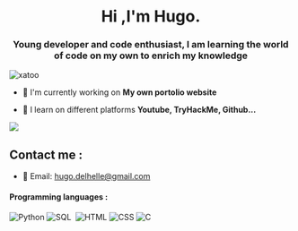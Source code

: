 <h1 align="center">Hi ,I'm Hugo.</h1>
<h3 align="center">Young developer and code enthusiast, I am learning the world of code on my own to enrich my knowledge</h3>
<p align="left"><img src=https://komarev.com/ghpvc/?username=xatoo&label=Profile%20views&color=brightgreen&style=for-the-badge" alt="xatoo" /></p>

- 🔭 I'm currently working on **My own portolio website**

- 🤝 I learn on different platforms **Youtube, TryHackMe, Github...**
 


<img src="https://user-images.githubusercontent.com/73097560/115834477-dbab4500-a447-11eb-908a-139a6edaec5c.gif"><h3 align="center"></h3>



## Contact me :

- 📧 Email: hugo.delhelle@gmail.com


#### Programming languages :

![Python](https://img.shields.io/badge/Python-FFD43B?style=for-the-badge&logo=python&logoColor=blue)
![SQL](https://img.shields.io/badge/SQL-316192?style=for-the-badge&logo=postgresql&logoColor=white)&nbsp;
![HTML](https://img.shields.io/badge/HTML-E34F26?style=for-the-badge&logo=html5&logoColor=white)
![CSS](https://img.shields.io/badge/CSS3-1572B6?style=for-the-badge&logo=css3&logoColor=white)
![C](https://img.shields.io/badge/C-00599C?style=for-the-badge&logo=c%2B%2B&logoColor=white)
